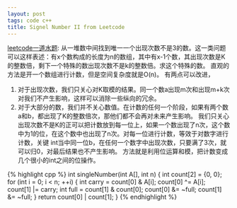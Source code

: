 ```yaml
---
layout: post
tags: code c++
title: Signel Number II from Leetcode
---
```


[leetcode一道水题](http://oj.leetcode.com/problems/single-number-ii/): 从一堆数中间找到唯一一个出现次数不是3的数。这一类问题可以这样表述：有x个数构成的长度为n的数组，其中有x-1个数，其出现次数是K的整数倍，剩下一个特殊的数出现次数不是k的整数倍。求这个特殊的数。
直观的方法是开一个数组进行计数，但是空间复杂度就是O(n)。
有两点可以改进，
1. 对于出现次数，我们只关心对K取模的结果。同一个数a出现m次和出现m+k次对我们不产生影响，这样可以消除一些纵向的冗余。
2. 对于大部分的数，我们并不关心数值。在计数的任何一个阶段，如果有两个数a和b，都出现了K的整数倍次，那他们都不会再对未来产生影响。
我们只关心出现次数不是K的正可以把计数放到每一位上，如果一个数出现了n次，这个数中为1的位，在这个数中也出现了n次。对每一位进行计数，等效于对数字进行计数，关键
int当中同一位b，在任何一个数字中出现次数，只要满了3次，就可以归0，对最后结果也不产生影响。
方法就是利用位运算和模，把计数变成几个很小的int之间的位操作。

{% highlight cpp %}
int singleNumber(int A[], int n) {
	int count[2] = {0, 0};
	for (int i = 0; i < n; ++i) {
		int carry = count[0] & A[i];
		count[0] ^= A[i];
		count[1] |= carry;
		int full = count[1] & count[0];
		count[0] &= ~full;
		count[1] &= ~full;
	}
	return count[0] | count[1];
}
{% endhighlight %}